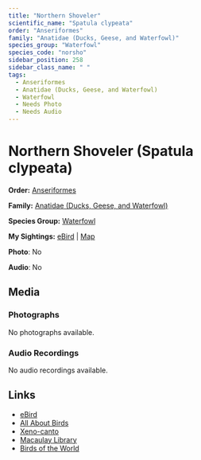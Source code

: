 ```yaml
---
title: "Northern Shoveler"
scientific_name: "Spatula clypeata"
order: "Anseriformes"
family: "Anatidae (Ducks, Geese, and Waterfowl)"
species_group: "Waterfowl"
species_code: "norsho"
sidebar_position: 258
sidebar_class_name: " "
tags: 
  - Anseriformes
  - Anatidae (Ducks, Geese, and Waterfowl)
  - Waterfowl
  - Needs Photo
  - Needs Audio
---
```


# Northern Shoveler (Spatula clypeata)

**Order:** [Anseriformes](/tags/anseriformes)

**Family:** [Anatidae (Ducks, Geese, and Waterfowl)](/tags/anatidae-ducks-geese-and-waterfowl)

**Species Group:** [Waterfowl](/tags/waterfowl)

**My Sightings:** [eBird](https://ebird.org/lifelist?r=world&time=life&spp=norsho) | [Map](/map?species_code=norsho)

**Photo**: No 

**Audio**: No

## Media
### Photographs
No photographs available.

### Audio Recordings
No audio recordings available.

## Links
* [eBird](https://ebird.org/species/norsho) 
* [All About Birds](https://www.allaboutbirds.org/guide/norsho) 
* [Xeno-canto](https://www.xeno-canto.org/species/spatula-clypeata) 
* [Macaulay Library](https://search.macaulaylibrary.org/catalog?taxonCode=norsho&sort=rating_rank_desc)
* [Birds of the World](https://birdsoftheworld.org/bow/species/norsho)
